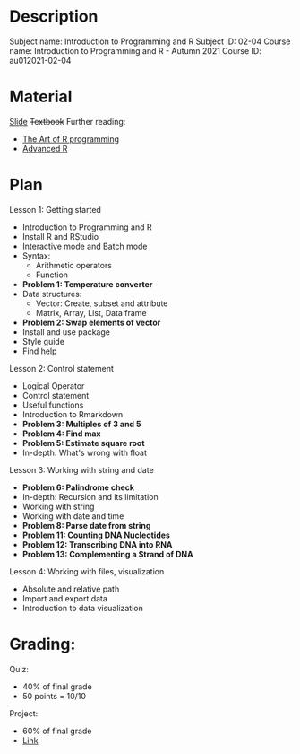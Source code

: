 ﻿# Description

Subject name: Introduction to Programming and R
Subject ID: 02-04
Course name: Introduction to Programming and R - Autumn 2021
Course ID: au012021-02-04

# Material

[Slide](https://drive.google.com/drive/folders/1YmEEcg8sI3tpbL8SwHMN5wKXhv9CazfK?usp=sharing)
~~Textbook~~
Further reading:
- [The Art of R programming](https://www.oreilly.com/library/view/the-art-of/9781593273842/)
- [Advanced R](https://adv-r.hadley.nz/)

# Plan

Lesson 1: Getting started

- Introduction to Programming and R
- Install R and RStudio
- Interactive mode and Batch mode
- Syntax:
  - Arithmetic operators
  - Function
- **Problem 1: Temperature converter**
- Data structures:
  - Vector: Create, subset and attribute
  - Matrix, Array, List, Data frame
- **Problem 2: Swap elements of vector**
- Install and use package
- Style guide
- Find help

Lesson 2: Control statement

- Logical Operator
- Control statement
- Useful functions
- Introduction to Rmarkdown
- **Problem 3: Multiples of 3 and 5** 
- **Problem 4: Find max**
- **Problem 5: Estimate square root**
- In-depth: What's wrong with float

Lesson 3: Working with string and date

- **Problem 6: Palindrome check**
- In-depth: Recursion and its limitation
- Working with string
- Working with date and time
- **Problem 8: Parse date from string**
- **Problem 11: Counting DNA Nucleotides**
- **Problem 12: Transcribing DNA into RNA**
- **Problem 13: Complementing a Strand of DNA**

Lesson 4: Working with files, visualization

- Absolute and relative path
- Import and export data
- Introduction to data visualization

# Grading:
Quiz:
 
- 40% of final grade
- 50 points = 10/10

Project:

  - 60% of final grade
  - [Link](https://drive.google.com/drive/folders/1FYsUBgKcigjncAZF_FHueMuoSlt4NLkk?usp=sharing)
